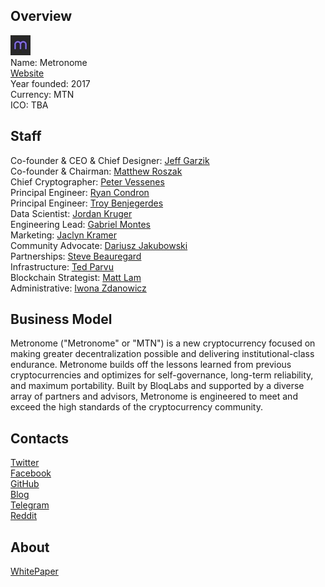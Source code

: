 ## Overview
![logo](../projects/logo/metronome.jpg)  
Name: Metronome  
[Website](https://metronome.io/#start)  
Year founded: 2017  
Currency: MTN  
ICO: TBA
## Staff
Co-founder & CEO & Chief Designer: [Jeff Garzik](../people/jeff_garzik.md)  
Co-founder & Chairman: [Matthew Roszak](../people/matthew_roszak.md)  
Chief Cryptographer: [Peter Vessenes](../people/peter_vessenes.md)  
Principal Engineer: [Ryan Condron](../people/ryan_condron.md)  
Principal Engineer: [Troy Benjegerdes](../people/troy_benjegerdes.md)  
Data Scientist: [Jordan Kruger](../people/jordan_kruger.md)  
Engineering Lead: [Gabriel Montes](../people/gabriel_montes.md)  
Marketing: [Jaclyn Kramer](../people/jaclyn_kramer.md)  
Community Advocate: [Dariusz Jakubowski](../people/dariusz_jakubowski.md)  
Partnerships: [Steve Beauregard](../people/steve_beauregard.md)  
Infrastructure: [Ted Parvu](../people/ted_parvu.md)  
Blockchain Strategist: [Matt Lam](../people/matt_lam.md)  
Administrative: [Iwona Zdanowicz](../people/iwona_zdanowicz.md)
## Business Model
Metronome ("Metronome" or "MTN") is a new cryptocurrency focused on making greater decentralization possible and delivering institutional-class endurance.
Metronome builds off the lessons learned from previous cryptocurrencies and optimizes for self-governance, long-term reliability, and maximum portability. Built by BloqLabs and supported by a diverse array of partners and advisors, Metronome is engineered to meet and exceed the high standards of the cryptocurrency community.
## Contacts  
[Twitter](https://twitter.com/MTNToken)    
[Facebook](https://www.facebook.com/MetronomeToken/)    
[GitHub](https://github.com/metronometoken)  
[Blog](https://medium.com/@MetronomeToken)    
[Telegram](https://t.me/metronometoken)  
[Reddit](https://www.reddit.com/r/MetronomeToken/)
## About  
[WhitePaper](https://metronome.io/pdf/owners_manual.pdf)  
